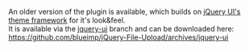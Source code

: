 An older version of the plugin is available, which builds on [jQuery UI's theme framework](http://jqueryui.com/themeroller/) for it's look&feel.  
It is available via the [jquery-ui](https://github.com/blueimp/jQuery-File-Upload/tree/jquery-ui) branch and can be downloaded here:
https://github.com/blueimp/jQuery-File-Upload/archives/jquery-ui